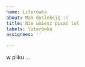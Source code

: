 ```yaml
---
name: Literówka
about: Mam dyslekcję :(
title: Nie umiesz pisać lol
labels: literówka
assignees: ''

---
```


<!-- Gdzie jest ta literówka? -->

w pliku ...

<!-- Co powinno być, a co jest -->
